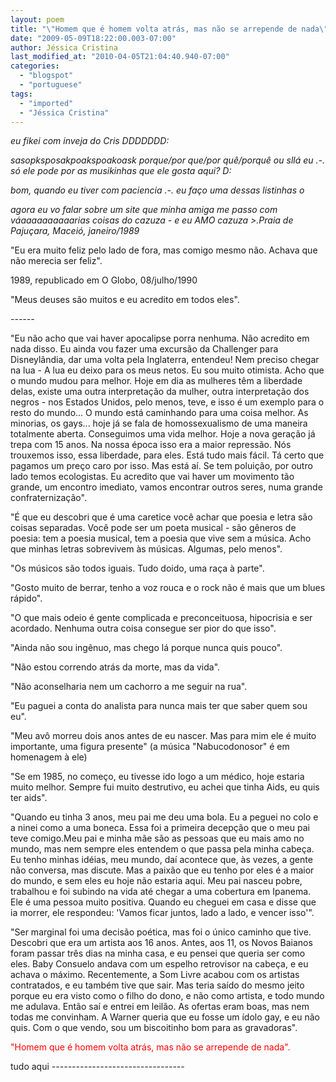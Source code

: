 ```yaml
---
layout: poem
title: "\"Homem que é homem volta atrás, mas não se arrepende de nada\""
date: "2009-05-09T18:22:00.003-07:00"
author: Jéssica Cristina
last_modified_at: "2010-04-05T21:04:40.940-07:00"
categories:
  - "blogspot"
  - "portuguese"
tags:
  - "imported"
  - "Jéssica Cristina"
---
```


<span style="font-style: italic;">eu fikei com inveja do Cris DDDDDDD: 

<span style="font-style: italic;">sasopksposakpoakspoakoask porque/por que/por quê/porquê ou sllá eu .-.  só ele pode por as musikinhas que ele gosta aqui? D: 

<span style="font-style: italic;">bom, quando eu tiver com paciencia .-. eu faço uma dessas listinhas *o* 

<span style="font-style: italic;">agora eu vo falar sobre um site que minha amiga me passo com váaaaaaaaaaarias coisas do cazuza *-* e eu AMO cazuza >.Praia de Pajuçara, Maceió, janeiro/1989

"Eu era muito feliz pelo lado de fora, mas comigo mesmo não. Achava que não merecia ser feliz".

1989, republicado em O Globo, 08/julho/1990

"Meus deuses são muitos e eu acredito em todos eles".

*------*

"Eu não acho que vai haver apocalipse porra nenhuma. Não acredito em nada disso. Eu ainda vou fazer uma excursão da Challenger para Disneylândia, dar uma volta pela Inglaterra, entendeu! Nem preciso chegar na lua - A lua eu deixo para os meus netos. Eu sou muito otimista. Acho que o mundo mudou para melhor. Hoje em dia as mulheres têm a liberdade delas, existe uma outra interpretação da mulher, outra interpretação dos negros - nos Estados Unidos, pelo menos, teve, e isso é um exemplo para o resto do mundo... O mundo está caminhando para uma coisa melhor. As minorias, os gays... hoje já se fala de homossexualismo de uma maneira totalmente aberta. Conseguimos uma vida melhor. Hoje a nova geração já trepa com 15 anos. Na nossa época isso era a maior repressão. Nós trouxemos isso, essa liberdade, para eles. Está tudo mais fácil. Tá certo que pagamos um preço caro por isso. Mas está aí. Se tem poluição, por outro lado temos ecologistas. Eu acredito que vai haver um movimento tão grande, um encontro imediato, vamos encontrar outros seres, numa grande confraternização".

"É que eu descobri que é uma caretice você achar que poesia e letra são coisas separadas. Você pode ser um poeta musical - são gêneros de poesia: tem a poesia musical, tem a poesia que vive sem a música. Acho que minhas letras sobrevivem às músicas. Algumas, pelo menos".

"Os músicos são todos iguais. Tudo doido, uma raça à parte".

"Gosto muito de berrar, tenho a voz rouca e o rock não é mais que um blues rápido".

"O que mais odeio é gente complicada e preconceituosa, hipocrisia e ser acordado. Nenhuma outra coisa consegue ser pior do que isso".

"Ainda não sou ingênuo, mas chego lá porque nunca quis pouco".

"Não estou correndo atrás da morte, mas da vida".

"Não aconselharia nem um cachorro a me seguir na rua".

"Eu paguei a conta do analista para nunca mais ter que saber quem sou eu".

"Meu avô morreu dois anos antes de eu nascer. Mas para mim ele é muito importante, uma figura presente" (a música "Nabucodonosor" é em homenagem à ele)

"Se em 1985, no começo, eu tivesse ido logo a um médico, hoje estaria muito melhor. Sempre fui muito destrutivo, eu achei que tinha Aids, eu quis ter aids".

"Quando eu tinha 3 anos, meu pai me deu uma bola. Eu a peguei no colo e a ninei como a uma boneca. Essa foi a primeira decepção que o meu pai teve comigo.Meu pai e minha mãe são as pessoas que eu mais amo no mundo, mas nem sempre eles entendem o que passa pela minha cabeça. Eu tenho minhas idéias, meu mundo, daí acontece que, às vezes, a gente não conversa, mas discute. Mas a paixão que eu tenho por eles é a maior do mundo, e sem eles eu hoje não estaria aqui. Meu pai nasceu pobre, trabalhou e foi subindo na vida até chegar a uma cobertura em Ipanema. Ele é uma pessoa muito positiva. Quando eu cheguei em casa e disse que ia morrer, ele respondeu: 'Vamos ficar juntos, lado a lado, e vencer isso'".

"Ser marginal foi uma decisão poética, mas foi o único caminho que tive. Descobri que era um artista aos 16 anos. Antes, aos 11, os Novos Baianos foram passar três dias na minha casa, e eu pensei que queria ser como eles. Baby Consuelo andava com um espelho retrovisor na cabeça, e eu achava o máximo. Recentemente, a Som Livre acabou com os artistas contratados, e eu também tive que sair. Mas teria saído do mesmo jeito porque eu era visto como o filho do dono, e não como artista, e todo mundo me adulava. Então saí e entrei em leilão. As ofertas eram boas, mas nem todas me convinham. A Warner queria que eu fosse um ídolo gay, e eu não quis. Com o que vendo, sou um biscoitinho bom para as gravadoras".

<span style="color: rgb(255, 0, 0);">"Homem que é homem volta atrás, mas não se arrepende de nada".

tudo aqui *---------------------------------*